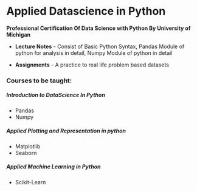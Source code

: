 # Applied Datascience in Python
**Professional Certification Of Data Science with Python By University of Michigan** 

- **Lecture Notes** - Consist of Basic Python Syntax, Pandas Module of python for analysis in detail, Numpy Module of python in detail

- **Assignments** - A practice to real life problem based datasets

### Courses to be taught: 
##### Introduction to DataScience In Python 
- Pandas 
- Numpy
##### Applied Plotting and Representation in python
- Matplotlib
- Seaborn
##### Applied Machine Learning in Python
- Scikit-Learn

